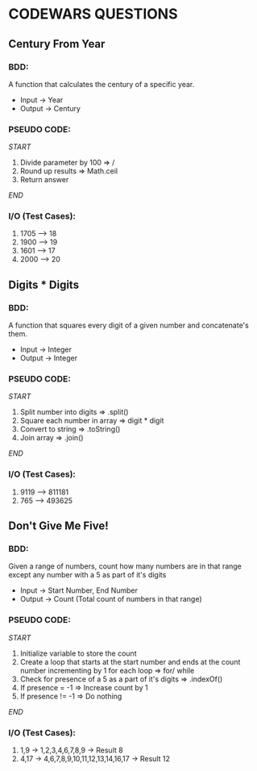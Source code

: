 # CODEWARS QUESTIONS

## Century From Year
### BDD:
A function that calculates the century of a specific year.
 - Input -> Year
 - Output -> Century

### PSEUDO CODE:

*START*

 1. Divide parameter by 100     => /
 2. Round up results            => Math.ceil
 3. Return answer
 
*END*


### I/O (Test Cases):
1. 1705 --> 18
2. 1900 --> 19
3. 1601 --> 17
4. 2000 --> 20



## Digits * Digits
### BDD:
A function that squares every digit of a given number and concatenate's them. 
 - Input -> Integer
 - Output -> Integer

### PSEUDO CODE:
*START*

  1. Split number into digits         => .split()
  2. Square each number in array      => digit * digit
  3. Convert to string                => .toString()
  4. Join array                       => .join()

*END*

### I/O (Test Cases):
1. 9119 --> 811181
2. 765  --> 493625



## Don't Give Me Five!
### BDD:
Given a range of numbers, count how many numbers are in that range except any number with a 5 as part of it's digits
 - Input -> Start Number, End Number 
 - Output -> Count (Total count of numbers in that range)

### PSEUDO CODE:
*START*

  1. Initialize variable to store the count
  2. Create a loop that starts at the start number and ends at the count number incrementing by 1 for each loop    => for/ while
  3. Check for presence of a 5 as a part of it's digits   =>  .indexOf()
  4. If presence = -1         => Increase count by 1
  5. If presence != -1        => Do nothing

*END*

### I/O (Test Cases):
1. 1,9 -> 1,2,3,4,6,7,8,9 -> Result 8
2. 4,17 -> 4,6,7,8,9,10,11,12,13,14,16,17 -> Result 12


